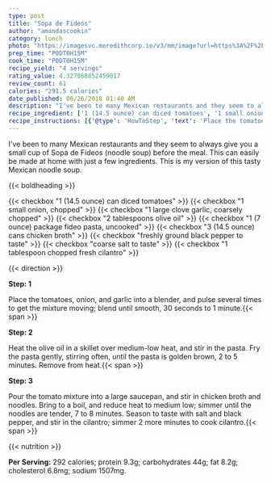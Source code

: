 ```yaml
---
type: post
title: "Sopa de Fideos"
author: "amandascookin"
category: lunch
photo: "https://imagesvc.meredithcorp.io/v3/mm/image?url=https%3A%2F%2Fimages.media-allrecipes.com%2Fuserphotos%2F7026905.jpg"
prep_time: "P0DT0H15M"
cook_time: "P0DT0H15M"
recipe_yield: "4 servings"
rating_value: 4.327868852459017
review_count: 61
calories: "291.5 calories"
date_published: 06/26/2018 01:40 AM
description: "I've been to many Mexican restaurants and they seem to always give you a small cup of Sopa de Fideos (noodle soup) before the meal. This can easily be made at home with just a few ingredients. This is my version of this tasty Mexican noodle soup."
recipe_ingredient: ['1 (14.5 ounce) can diced tomatoes', '1 small onion, chopped', '1 large clove garlic, coarsely chopped', '2 tablespoons olive oil', '1 (7 ounce) package fideo pasta, uncooked', '3 (14.5 ounce) cans chicken broth', 'freshly ground black pepper to taste', 'coarse salt to taste', '1 tablespoon chopped fresh cilantro']
recipe_instructions: [{'@type': 'HowToStep', 'text': 'Place the tomatoes, onion, and garlic into a blender, and pulse several times to get the mixture moving; blend until smooth, 30 seconds to 1 minute.\n'}, {'@type': 'HowToStep', 'text': 'Heat the olive oil in a skillet over medium-low heat, and stir in the pasta. Fry the pasta gently, stirring often, until the pasta is golden brown, 2 to 5 minutes. Remove from heat.\n'}, {'@type': 'HowToStep', 'text': 'Pour the tomato mixture into a large saucepan, and stir in chicken broth and noodles. Bring to a boil, and reduce heat to medium low; simmer until the noodles are tender, 7 to 8 minutes. Season to taste with salt and black pepper, and stir in the cilantro; simmer 2 more minutes to cook cilantro.\n'}]
---
```


I've been to many Mexican restaurants and they seem to always give you a small cup of Sopa de Fideos (noodle soup) before the meal. This can easily be made at home with just a few ingredients. This is my version of this tasty Mexican noodle soup. 

{{< boldheading >}}

{{< checkbox "1 (14.5 ounce) can diced tomatoes" >}}
{{< checkbox "1 small onion, chopped" >}}
{{< checkbox "1 large clove garlic, coarsely chopped" >}}
{{< checkbox "2 tablespoons olive oil" >}}
{{< checkbox "1 (7 ounce) package fideo pasta, uncooked" >}}
{{< checkbox "3 (14.5 ounce) cans chicken broth" >}}
{{< checkbox "freshly ground black pepper to taste" >}}
{{< checkbox "coarse salt to taste" >}}
{{< checkbox "1 tablespoon chopped fresh cilantro" >}}


{{< direction >}}

**Step: 1**

Place the tomatoes, onion, and garlic into a blender, and pulse several times to get the mixture moving; blend until smooth, 30 seconds to 1 minute.{{< span >}}

**Step: 2**

Heat the olive oil in a skillet over medium-low heat, and stir in the pasta. Fry the pasta gently, stirring often, until the pasta is golden brown, 2 to 5 minutes. Remove from heat.{{< span >}}

**Step: 3**

Pour the tomato mixture into a large saucepan, and stir in chicken broth and noodles. Bring to a boil, and reduce heat to medium low; simmer until the noodles are tender, 7 to 8 minutes. Season to taste with salt and black pepper, and stir in the cilantro; simmer 2 more minutes to cook cilantro.{{< span >}}

{{< nutrition >}}

**Per Serving:** 292 calories; protein 9.3g; carbohydrates 44g; fat 8.2g; cholesterol 6.8mg; sodium 1507mg.